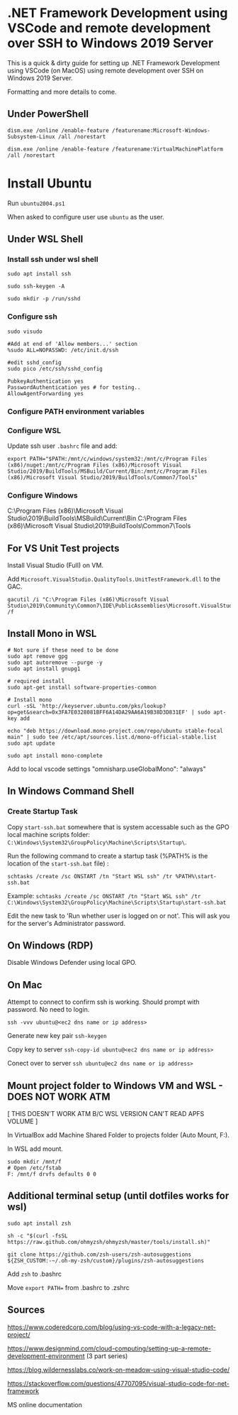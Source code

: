 # .NET Framework Development using VSCode and remote development over SSH to Windows 2019 Server

This is a quick & dirty guide for setting up .NET Framework Development using VSCode (on MacOS) using remote development over SSH on Windows 2019 Server.

Formatting and more details to come.

## Under PowerShell
```
dism.exe /online /enable-feature /featurename:Microsoft-Windows-Subsystem-Linux /all /norestart

dism.exe /online /enable-feature /featurename:VirtualMachinePlatform /all /norestart
```

# Install Ubuntu

Run `ubuntu2004.ps1`

When asked to configure user use `ubuntu` as the user.

## Under WSL Shell
### Install ssh under wsl shell

```
sudo apt install ssh

sudo ssh-keygen -A

sudo mkdir -p /run/sshd
```

### Configure ssh
```
sudo visudo

#Add at end of 'Allow members...' section
%sudo ALL=NOPASSWD: /etc/init.d/ssh

#edit sshd_config
sudo pico /etc/ssh/sshd_config

PubkeyAuthentication yes
PasswordAuthentication yes # for testing..
AllowAgentForwarding yes
```

### Configure PATH environment variables

### Configure WSL
Update ssh user `.bashrc` file and add:
```
export PATH="$PATH:/mnt/c/windows/system32:/mnt/c/Program Files (x86)/nuget:/mnt/c/Program Files (x86)/Microsoft Visual Studio/2019/BuildTools/MSBuild/Current/Bin:/mnt/c/Program Files (x86)/Microsoft Visual Studio/2019/BuildTools/Common7/Tools"
```

### Configure Windows

C:\Program Files (x86)\Microsoft Visual Studio\2019\BuildTools\MSBuild\Current\Bin
C:\Program Files (x86)\Microsoft Visual Studio\2019\BuildTools\Common7\Tools

## For VS Unit Test projects

Install Visual Studio (Full) on VM.

Add `Microsoft.VisualStudio.QualityTools.UnitTestFramework.dll` to the GAC.

```
gacutil /i "C:\Program Files (x86)\Microsoft Visual Studio\2019\Community\Common7\IDE\PublicAssemblies\Microsoft.VisualStudio.QualityTools.UnitTestFramework.dll" /f
```

## Install Mono in WSL

```
# Not sure if these need to be done
sudo apt remove gpg
sudo apt autoremove --purge -y
sudo apt install gnupg1

# required install
sudo apt-get install software-properties-common

# Install mono
curl -sSL 'http://keyserver.ubuntu.com/pks/lookup?op=get&search=0x3FA7E0328081BFF6A14DA29AA6A19B38D3D831EF' | sudo apt-key add

echo "deb https://download.mono-project.com/repo/ubuntu stable-focal main" | sudo tee /etc/apt/sources.list.d/mono-official-stable.list
sudo apt update

sudo apt install mono-complete
```

Add to local vscode settings
"omnisharp.useGlobalMono": "always"

## In Windows Command Shell

### Create Startup Task

Copy `start-ssh.bat` somewhere that is system accessable such as the GPO local machine scripts folder: `C:\Windows\System32\GroupPolicy\Machine\Scripts\Startup\`.

Run the following command to create a startup task (%PATH% is the location of the `start-ssh.bat` file) :

`schtasks /create /sc ONSTART /tn "Start WSL ssh" /tr %PATH%\start-ssh.bat`

Example:
`schtasks /create /sc ONSTART /tn "Start WSL ssh" /tr C:\Windows\System32\GroupPolicy\Machine\Scripts\Startup\start-ssh.bat`

Edit the new task to 'Run whether user is logged on or not'. This will ask you for the server's Administrator password.

## On Windows (RDP)

Disable Windows Defender using local GPO.

## On Mac

Attempt to connect to confirm ssh is working. Should prompt with password. No need to login.

`ssh -vvv ubuntu@<ec2 dns name or ip address>`

Generate new key pair
`ssh-keygen`

Copy key to server
`ssh-copy-id ubuntu@<ec2 dns name or ip address>`

Conect over to server
`ssh ubuntu@ec2 dns name or ip address>`

## Mount project folder to Windows VM and WSL - DOES NOT WORK ATM
[ THIS DOESN'T WORK ATM B/C WSL VERSION CAN'T READ APFS VOLUME ]

In VirtualBox add Machine Shared Folder to projects folder (Auto Mount, F:).

In WSL add mount.
```
sudo mkdir /mnt/f
# Open /etc/fstab
F: /mnt/f drvfs defaults 0 0
```

## Additional terminal setup (until dotfiles works for wsl)
```
sudo apt install zsh

sh -c "$(curl -fsSL https://raw.github.com/ohmyzsh/ohmyzsh/master/tools/install.sh)"

git clone https://github.com/zsh-users/zsh-autosuggestions ${ZSH_CUSTOM:-~/.oh-my-zsh/custom}/plugins/zsh-autosuggestions

```

Add `zsh` to .bashrc

Move `export PATH=` from .bashrc to .zshrc

## Sources
https://www.coderedcorp.com/blog/using-vs-code-with-a-legacy-net-project/

https://www.designmind.com/cloud-computing/setting-up-a-remote-development-environment (3 part series)

https://blog.wildernesslabs.co/work-on-meadow-using-visual-studio-code/

https://stackoverflow.com/questions/47707095/visual-studio-code-for-net-framework

MS online documentation
